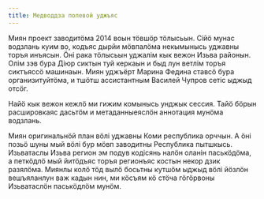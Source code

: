 ```yaml
---
title: Медводдза полевой уджъяс
---
```


Миян проект заводитӧма 2014 воын тӧвшӧр тӧлысьын. Сійӧ мунас водзлань куим во, кодъяс дырйи мӧвпалӧма некымынысь уджавны торъя инъясын. Ӧні рака тӧлысьын уджалім кык вежон Изьва районын. Олім зэв бура Діюр сиктын туй керкаын и быд лун ветлім торъя сиктъяссӧ машинаын. Миян уджъёрт Марина Федина ставсӧ бура организитуйтӧма, и тшӧтш ассистантным Василей Чупров сетіс ыджыд отсӧг.

Найӧ кык вежон кежлӧ ми гижим комынысь унджык сессия. Тайӧ бӧрын расшировкаяс дасьтӧм и метаданныеяслӧн аннотация мунӧма водзлань.

Миян оригинальнӧй план вӧлі уджавны Коми республика орччын. А ӧні позьӧ шуны мый вӧлі бур мӧвп заводитны Республика пытшкысь. Изьватаслы Изьва регион эм подув кодісянь налӧн оланін паськӧдӧма, а петкӧдлӧ мый йитӧдъяс торъя регионъяс костын некор дзик разялӧма. Миянлы колӧ тӧд вылӧ босьтны кутшӧм ыджыд вӧлі йӧзлӧн вешъяланлун важ кадын нин, ми кӧсъям кӧ стӧча гӧгӧрвоны Изьватаслӧн паськӧдлӧм мунӧм.